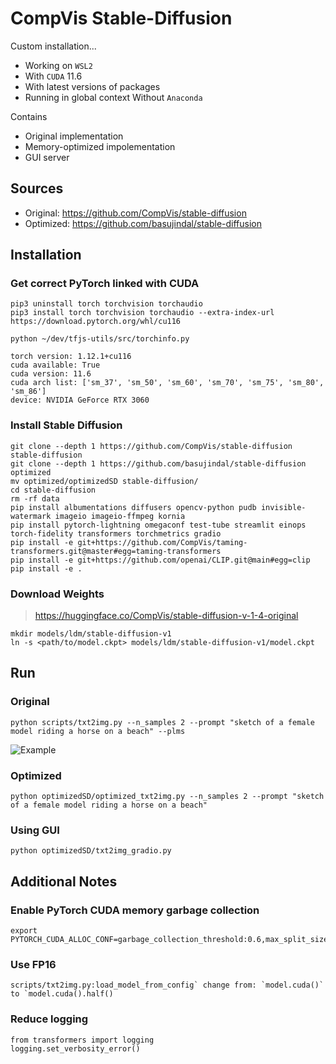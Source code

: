 # CompVis Stable-Diffusion

Custom installation...

- Working on `WSL2`
- With `CUDA` 11.6
- With latest versions of packages
- Running in global context Without `Anaconda`

Contains 

- Original implementation
- Memory-optimized impolementation
- GUI server

## Sources

- Original: <https://github.com/CompVis/stable-diffusion>
- Optimized: <https://github.com/basujindal/stable-diffusion>

## Installation

### Get correct PyTorch linked with CUDA

    pip3 uninstall torch torchvision torchaudio
    pip3 install torch torchvision torchaudio --extra-index-url https://download.pytorch.org/whl/cu116

    python ~/dev/tfjs-utils/src/torchinfo.py

    torch version: 1.12.1+cu116
    cuda available: True
    cuda version: 11.6
    cuda arch list: ['sm_37', 'sm_50', 'sm_60', 'sm_70', 'sm_75', 'sm_80', 'sm_86']
    device: NVIDIA GeForce RTX 3060

### Install Stable Diffusion

    git clone --depth 1 https://github.com/CompVis/stable-diffusion stable-diffusion
    git clone --depth 1 https://github.com/basujindal/stable-diffusion optimized
    mv optimized/optimizedSD stable-diffusion/
    cd stable-diffusion
    rm -rf data
    pip install albumentations diffusers opencv-python pudb invisible-watermark imageio imageio-ffmpeg kornia
    pip install pytorch-lightning omegaconf test-tube streamlit einops torch-fidelity transformers torchmetrics gradio
    pip install -e git+https://github.com/CompVis/taming-transformers.git@master#egg=taming-transformers
    pip install -e git+https://github.com/openai/CLIP.git@main#egg=clip
    pip install -e .

### Download Weights

> <https://huggingface.co/CompVis/stable-diffusion-v-1-4-original>

    mkdir models/ldm/stable-diffusion-v1
    ln -s <path/to/model.ckpt> models/ldm/stable-diffusion-v1/model.ckpt 

## Run

### Original

    python scripts/txt2img.py --n_samples 2 --prompt "sketch of a female model riding a horse on a beach" --plms

![Example](https://github.com/vladmandic/stable-diffusion/raw/main/example.png)

### Optimized

    python optimizedSD/optimized_txt2img.py --n_samples 2 --prompt "sketch of a female model riding a horse on a beach"

### Using GUI

    python optimizedSD/txt2img_gradio.py

## Additional Notes

### Enable PyTorch CUDA memory garbage collection

    export PYTORCH_CUDA_ALLOC_CONF=garbage_collection_threshold:0.6,max_split_size_mb:128

### Use FP16

    scripts/txt2img.py:load_model_from_config` change from: `model.cuda()` to `model.cuda().half()

### Reduce logging

    from transformers import logging
    logging.set_verbosity_error()
